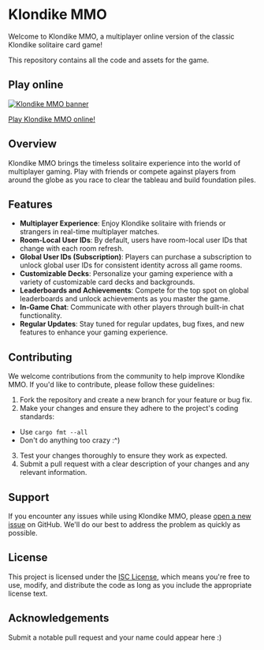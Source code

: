 # Klondike MMO

Welcome to Klondike MMO, a multiplayer online version of the classic
Klondike solitaire card game!

This repository contains all the code and assets for the game.

## Play online

[![Klondike MMO banner](img/banner_012.webp)](https://www.klondikemmo.com/)

[Play Klondike MMO online!](https://www.klondikemmo.com/)

## Overview

Klondike MMO brings the timeless solitaire experience into the world of
multiplayer gaming. Play with friends or compete against players
from around the globe as you race to clear the tableau and build foundation piles.

## Features

- **Multiplayer Experience**: Enjoy Klondike solitaire
  with friends or strangers in real-time multiplayer matches.
- **Room-Local User IDs**: By default, users have room-local
  user IDs that change with each room refresh.
- **Global User IDs (Subscription)**: Players can purchase
  a subscription to unlock global user IDs for consistent identity
  across all game rooms.
- **Customizable Decks**: Personalize your gaming experience
  with a variety of customizable card decks and backgrounds.
- **Leaderboards and Achievements**: Compete for the top spot
  on global leaderboards and unlock achievements as you master the game.
- **In-Game Chat**: Communicate with other players
  through built-in chat functionality.
- **Regular Updates**: Stay tuned for regular updates,
  bug fixes, and new features to enhance your gaming experience.

## Contributing

We welcome contributions from the community to help improve Klondike MMO.
If you'd like to contribute, please follow these guidelines:

1. Fork the repository and create a new branch for your feature or bug fix.
2. Make your changes and ensure they adhere to the project's coding standards:
  - Use `cargo fmt --all`
  - Don't do anything too crazy :\^)
3. Test your changes thoroughly to ensure they work as expected.
4. Submit a pull request with a clear description of your changes and any relevant information.

## Support

If you encounter any issues while using Klondike MMO, please
[open a new issue](https://github.com/ctsrc/cardgame/issues) on GitHub.
We'll do our best to address the problem as quickly as possible.

## License

This project is licensed under the [ISC License](LICENSE),
which means you're free to use, modify, and distribute the code
as long as you include the appropriate license text.

## Acknowledgements

Submit a notable pull request and your name could appear here :)
